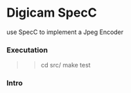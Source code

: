 Digicam SpecC
=============

use SpecC to implement a Jpeg Encoder

### Executation

>> cd src/
>> make test

### Intro


